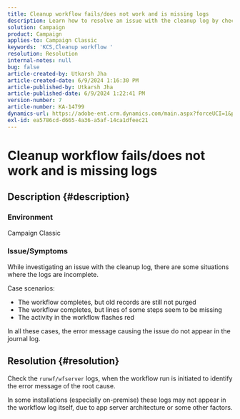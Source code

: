 ```yaml
---
title: Cleanup workflow fails/does not work and is missing logs
description: Learn how to resolve an issue with the cleanup log by checking the runwf/wfserver logs in Adobe Campaign Classic.
solution: Campaign
product: Campaign
applies-to: Campaign Classic
keywords: 'KCS,Cleanup workflow '
resolution: Resolution
internal-notes: null
bug: false
article-created-by: Utkarsh Jha
article-created-date: 6/9/2024 1:16:30 PM
article-published-by: Utkarsh Jha
article-published-date: 6/9/2024 1:22:41 PM
version-number: 7
article-number: KA-14799
dynamics-url: https://adobe-ent.crm.dynamics.com/main.aspx?forceUCI=1&pagetype=entityrecord&etn=knowledgearticle&id=4ab8b17a-6226-ef11-840b-6045bd006704
exl-id: ea5786cd-d665-4a36-a5af-14ca1dfeec21
---
```

# Cleanup workflow fails/does not work and is missing logs

## Description {#description}


### <b>Environment</b>

Campaign Classic



### <b>Issue/Symptoms</b>

While investigating an issue with the cleanup log, there are some situations where the logs are incomplete.

Case scenarios:

- The workflow completes, but old records are still not purged
- The workflow completes, but lines of some steps seem to be missing
- The activity in the workflow flashes red


In all these cases, the error message causing the issue do not appear in the journal log.


## Resolution {#resolution}


Check the `runwf/wfserver` logs, when the workflow run is initiated to identify the error message of the root cause.

In some installations (especially on-premise) these logs may not appear in the workflow log itself, due to app server architecture or some other factors.
